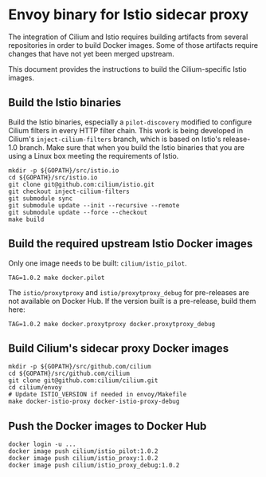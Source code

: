 # Envoy binary for Istio sidecar proxy

The integration of Cilium and Istio requires building artifacts from
several repositories in order to build Docker images.  Some of those
artifacts require changes that have not yet been merged upstream.

This document provides the instructions to build the Cilium-specific
Istio images.

## Build the Istio binaries

Build the Istio binaries, especially a `pilot-discovery` modified to
configure Cilium filters in every HTTP filter chain.  This work is
being developed in Cilium's `inject-cilium-filters` branch, which is
based on Istio's release-1.0 branch. Make sure that when you build
the Istio binaries that you are using a Linux box meeting the
requirements of Istio.


    mkdir -p ${GOPATH}/src/istio.io
    cd ${GOPATH}/src/istio.io
    git clone git@github.com:cilium/istio.git
    git checkout inject-cilium-filters
    git submodule sync
    git submodule update --init --recursive --remote
    git submodule update --force --checkout
    make build

## Build the required upstream Istio Docker images

Only one image needs to be built: `cilium/istio_pilot`.

    TAG=1.0.2 make docker.pilot

The `istio/proxytproxy` and `istio/proxytproxy_debug` for pre-releases are not
available on Docker Hub. If the version built is a pre-release, build
them here:

    TAG=1.0.2 make docker.proxytproxy docker.proxytproxy_debug

## Build Cilium's sidecar proxy Docker images

    mkdir -p ${GOPATH}/src/github.com/cilium
    cd ${GOPATH}/src/github.com/cilium
    git clone git@github.com:cilium/cilium.git
    cd cilium/envoy
    # Update ISTIO_VERSION if needed in envoy/Makefile
    make docker-istio-proxy docker-istio-proxy-debug

## Push the Docker images to Docker Hub

    docker login -u ...
    docker image push cilium/istio_pilot:1.0.2
    docker image push cilium/istio_proxy:1.0.2
    docker image push cilium/istio_proxy_debug:1.0.2
